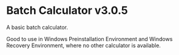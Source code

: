 # Batch Calculator v3.0.5
A basic batch calculator.

Good to use in Windows Preinstallation Environment and Windows Recovery Environment, where no other calculator is available.
